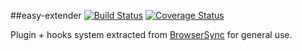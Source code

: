 ##easy-extender [![Build Status](https://travis-ci.org/shakyShane/easy-extender.svg?branch=master)](https://travis-ci.org/shakyShane/easy-extender) [![Coverage Status](https://img.shields.io/coveralls/shakyShane/easy-extender.svg)](https://coveralls.io/r/shakyShane/easy-extender?branch=master)

Plugin + hooks system extracted from [BrowserSync](https://github.com/shakyShane/browser-sync) for general use.



